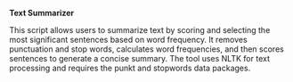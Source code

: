 **Text Summarizer**

This script allows users to summarize text by scoring and selecting the most significant sentences based on word frequency. It removes punctuation and stop words, calculates word frequencies, and then scores sentences to generate a concise summary. The tool uses NLTK for text processing and requires the punkt and stopwords data packages.

